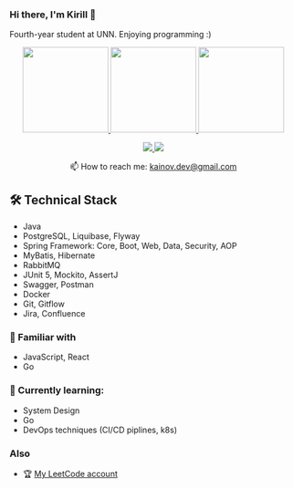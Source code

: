 ### Hi there, I'm Kirill 👋

Fourth-year student at UNN. Enjoying programming :)

<p align = 'center'>
 <a href="https://github.com/anuraghazra/github-readme-stats">
  <img height=150 src="https://github-readme-stats.vercel.app/api?username=kainovk&show_icons=true&count_private=true&hide=issues&rank_icon=github"/>
 </a>
 
 <a href="https://github.com/anuraghazra/github-readme-stats">
  <img height=150 src="https://github-readme-stats.vercel.app/api/top-langs/?username=kainovk&layout=compact"/>
 </a>

<a href="https://github.com/anuraghazra/github-readme-stats">
 <img height=150 src="https://github-profile-summary-cards.vercel.app/api/cards/profile-details?username=kainovk&theme=github"/>
</a>
</p>

<p align='center'>
 <a href="https://www.linkedin.com/in/kirill-kainov">
  <img src="https://img.shields.io/badge/linkedin-%230077B5.svg?&style=for-the-badge&logo=linkedin&logoColor=white"/>
 </a>
 <a href="https://t.me/kainovk">
  <img src="https://img.shields.io/badge/Telegram-2CA5E0?style=for-the-badge&logo=telegram&logoColor=white"/>
 </a>
 
<p align='center'>
   📫 How to reach me: <a href='mailto:kainov.dev@gmail.com'>kainov.dev@gmail.com</a>
</p>


## 🛠 Technical Stack
*   Java
*   PostgreSQL, Liquibase, Flyway
*   Spring Framework: Core, Boot, Web, Data, Security, AOP
*   MyBatis, Hibernate
*   RabbitMQ
*   JUnit 5, Mockito, AssertJ
*   Swagger, Postman
*   Docker
*   Git, Gitflow
*   Jira, Confluence

### 🔧 Familiar with
*  JavaScript, React
*  Go

### 🔎 Currently learning:
*  System Design
*  Go
*  DevOps techniques (CI/CD piplines, k8s)

### Also
*   🏆 [My LeetCode account](https://leetcode.com/kainovka/)
